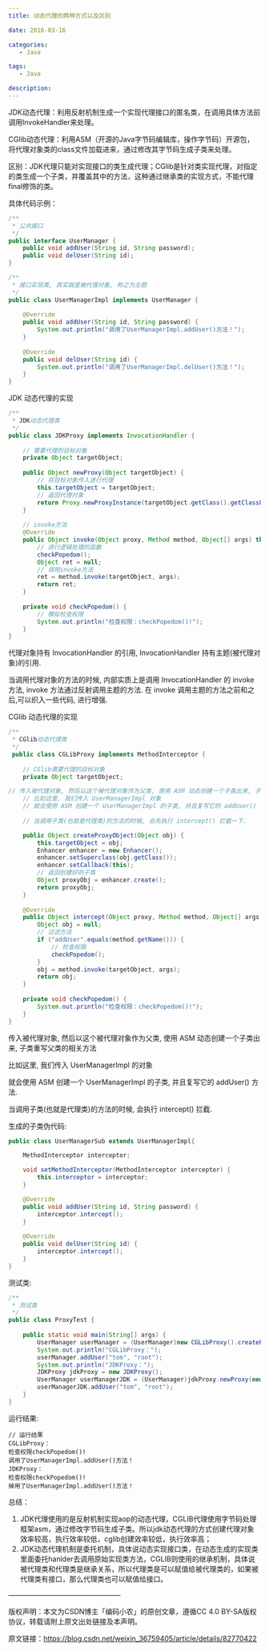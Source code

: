 ```yaml
---
title: 动态代理的两种方式以及区别

date: 2016-03-16

categories: 
   - Java

tags: 
   - Java 

description: 
---
```


<!-- TOC -->


<!-- /TOC -->

JDK动态代理：利用反射机制生成一个实现代理接口的匿名类，在调用具体方法前调用InvokeHandler来处理。

CGlib动态代理：利用ASM（开源的Java字节码编辑库，操作字节码）开源包，将代理对象类的class文件加载进来，通过修改其字节码生成子类来处理。

区别：JDK代理只能对实现接口的类生成代理；CGlib是针对类实现代理，对指定的类生成一个子类，并覆盖其中的方法，这种通过继承类的实现方式，不能代理final修饰的类。


具体代码示例：

```java
/**
 * 公共接口
 */
public interface UserManager {    
    public void addUser(String id, String password);    
    public void delUser(String id);    
}

```


```java
/**
 * 接口实现类, 其实就是被代理对象, 称之为主题
 */
public class UserManagerImpl implements UserManager {    
    
    @Override
    public void addUser(String id, String password) {    
        System.out.println("调用了UserManagerImpl.addUser()方法！");
    }    
    
    @Override
    public void delUser(String id) {    
        System.out.println("调用了UserManagerImpl.delUser()方法！");
    }    
}

```


JDK 动态代理的实现

```java
/**
 * JDK动态代理类
 */
public class JDKProxy implements InvocationHandler {    
    
    // 需要代理的目标对象
    private Object targetObject;    
    
    public Object newProxy(Object targetObject) {
        // 将目标对象传入进行代理    
        this.targetObject = targetObject;
        // 返回代理对象 
        return Proxy.newProxyInstance(targetObject.getClass().getClassLoader(), targetObject.getClass().getInterfaces(), this);
    }    
    
    // invoke方法
    @Override
    public Object invoke(Object proxy, Method method, Object[] args) throws Throwable {
        // 进行逻辑处理的函数
        checkPopedom();
        Object ret = null;
        // 调用invoke方法
        ret = method.invoke(targetObject, args);
        return ret;
    }    
    
    private void checkPopedom() {
        // 模拟检查权限   
        System.out.println("检查权限：checkPopedom()!");    
    }    
} 

```

代理对象持有 InvocationHandler 的引用, InvocationHandler 持有主题(被代理对象)的引用.

当调用代理对象的方法的时候, 内部实质上是调用 InvocationHandler 的 invoke 方法, invoke 方法通过反射调用主题的方法. 在 invoke 调用主题的方法之前和之后,可以织入一些代码, 进行增强.



CGlib 动态代理的实现

```java
/**
 * CGlib动态代理类
 */
 public class CGLibProxy implements MethodInterceptor {    
    
    // CGlib需要代理的目标对象
    private Object targetObject;

// 传入被代理对象, 然后以这个被代理对象作为父类, 使用 ASM 动态创建一个子类出来, 子类重写父类的相关方法
    // 比如这里, 我们传入 UserManagerImpl 对象
    // 就会使用 ASM 创建一个 UserManagerImpl 的子类, 并且复写它的 addUser() 方法.
    
    // 当调用子类(也就是代理类)的方法的时候, 会先执行 intercept() 拦截一下.

    public Object createProxyObject(Object obj) {
        this.targetObject = obj;
        Enhancer enhancer = new Enhancer();
        enhancer.setSuperclass(obj.getClass());
        enhancer.setCallback(this);
        // 返回创建好的子类
        Object proxyObj = enhancer.create();
        return proxyObj;
    }
    
    @Override
    public Object intercept(Object proxy, Method method, Object[] args, MethodProxy methodProxy) throws Throwable {
        Object obj = null;
        // 过滤方法
        if ("addUser".equals(method.getName())) {
            // 检查权限
            checkPopedom();
        }
        obj = method.invoke(targetObject, args);
        return obj;
    }    
    
    private void checkPopedom() {
        System.out.println("检查权限：checkPopedom()!");
    }
}

```

传入被代理对象, 然后以这个被代理对象作为父类, 使用 ASM 动态创建一个子类出来, 子类重写父类的相关方法

比如这里, 我们传入 UserManagerImpl 的对象

就会使用 ASM 创建一个 UserManagerImpl 的子类, 并且复写它的 addUser() 方法.
    
当调用子类(也就是代理类)的方法的时候, 会执行 intercept() 拦截.

生成的子类伪代码:
```java
public class UserManagerSub extends UserManagerImpl{

    MethodInterceptor interceptor;

    void setMethodInterceptor(MethodInterceptor interceptor) {
        this.interceptor = interceptor;
    }

    @Override
    public void addUser(String id, String password) {    
        interceptor.intercept();
    }    
    
    @Override
    public void delUser(String id) {    
        interceptor.intercept();
    }    
}
```


测试类:
```java
/**
 * 测试类
 */
public class ProxyTest {
    
    public static void main(String[] args) {
        UserManager userManager = (UserManager)new CGLibProxy().createProxyObject(new UserManagerImpl());
        System.out.println("CGLibProxy：");
        userManager.addUser("tom", "root");
        System.out.println("JDKProxy：");
        JDKProxy jdkProxy = new JDKProxy();
        UserManager userManagerJDK = (UserManager)jdkProxy.newProxy(new UserManagerImpl());
        userManagerJDK.addUser("tom", "root");
    }
}

```

运行结果:
```
// 运行结果
CGLibProxy：
检查权限checkPopedom()!
调用了UserManagerImpl.addUser()方法！
JDKProxy：
检查权限checkPopedom()!
掉用了UserManagerImpl.addUser()方法！

```


总结：
1. JDK代理使用的是反射机制实现aop的动态代理，CGLIB代理使用字节码处理框架asm，通过修改字节码生成子类。所以jdk动态代理的方式创建代理对象效率较高，执行效率较低，cglib创建效率较低，执行效率高；
2. JDK动态代理机制是委托机制，具体说动态实现接口类，在动态生成的实现类里面委托hanlder去调用原始实现类方法，CGLIB则使用的继承机制，具体说被代理类和代理类是继承关系，所以代理类是可以赋值给被代理类的，如果被代理类有接口，那么代理类也可以赋值给接口。



————————————————

版权声明：本文为CSDN博主「编码小农」的原创文章，遵循CC 4.0 BY-SA版权协议，转载请附上原文出处链接及本声明。

原文链接：https://blog.csdn.net/weixin_36759405/article/details/82770422